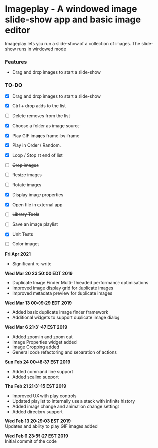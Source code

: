 # Imageplay - A windowed image slide-show app and basic image editor
Imageplay lets you run a slide-show of a collection of images. The slide-show runs in windowed mode

### Features
* Drag and drop images to start a slide-show

### TO-DO
- [x] Drag and drop images to start a slide-show
- [x] Ctrl + drop adds to the list
- [ ] Delete removes from the list  
- [x] Choose a folder as image source
- [x] Play GIF images frame-by-frame
- [x] Play in Order / Random. 
- [x] Loop / Stop at end of list
- [ ] ~~Crop images~~
- [ ] ~~Resize images~~
- [ ] ~~Rotate images~~
- [x] Display image properties
- [x] Open file in external app

- [ ] ~~Library Tools~~
- [ ] Save an image playlist
- [x] Unit Tests
- [ ] ~~Color images~~

**Fri Apr 2021**
- Significant re-write

**Wed Mar 20 23:50:00 EDT 2019**
- Duplicate Image Finder Multi-Threaded performance optimisations
- Improved image display grid for duplicate images
- Improved metadata preview for duplicate images

**Wed Mar 13 00:09:29 EDT 2019**
- Added basic duplicate image finder framework
- Additional widgets to support duplicate image dialog

**Wed Mar  6 21:31:47 EST 2019**
- Added zoom in and zoom out
- Image Properties widget added
- Image Cropping added
- General code refactoring and separation of actions

**Sun Feb 24 00:48:37 EST 2019**
- Added command line support
- Added scaling support
 
**Thu Feb 21 21:31:15 EST 2019**
- Improved UX with play controls
- Updated playlist to internally use a stack with infinite history
- Added image change and animation change settings
- Added directory support
   
**Wed Feb 13 20:29:03 EST 2019**  
Updates and ability to play GIF images added 

**Wed Feb  6 23:55:27 EST 2019**  
Initial commit of the code  